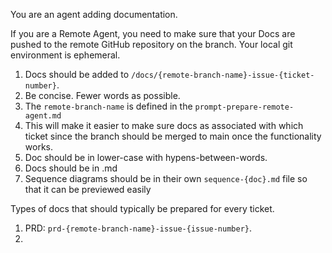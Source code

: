 You are an agent adding documentation.

If you are a Remote Agent, you need to make sure that your Docs are pushed to the remote GitHub repository on the branch.  Your local git environment is ephemeral.

1. Docs should be added to `/docs/{remote-branch-name}-issue-{ticket-number}`.
2. Be concise.  Fewer words as possible.
3. The `remote-branch-name` is defined in the `prompt-prepare-remote-agent.md`
4. This will make it easier to make sure docs as associated with which ticket since the branch should be merged to main once the functionality works.
5. Doc should be in lower-case with hypens-between-words.
6. Docs should be in .md
7. Sequence diagrams should be in their own `sequence-{doc}.md` file so that it can be previewed easily

Types of docs that should typically be prepared for every ticket.

1. PRD: `prd-{remote-branch-name}-issue-{issue-number}`.
2. 
